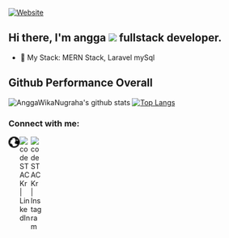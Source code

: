 [![Website](https://img.shields.io/website?label=PortfolioCV&style=for-the-badge&url=https%3A%2F%2Fanggawika.azurewebsites.net)](https://anggawika.azurewebsites.net/)

## Hi there, I'm angga <img src="https://raw.githubusercontent.com/MartinHeinz/MartinHeinz/master/wave.gif" width="30px"> fullstack developer.

- 🌱 My Stack: MERN Stack, Laravel mySql

## Github Performance Overall
![AnggaWikaNugraha's github stats](https://github-readme-stats.vercel.app/api?username=AnggaWikaNugraha&show_icons=true&theme=dracula)
[![Top Langs](https://github-readme-stats.vercel.app/api/top-langs/?username=AnggaWikaNugraha&theme=nord&layout=compact)](https://github.com/AnggaWikaNugraha)

### Connect with me:

[<img align="left" alt="anggawika.azurewebsites.net" width="22px" src="https://raw.githubusercontent.com/iconic/open-iconic/master/svg/globe.svg" />][website]
[<img align="left" alt="codeSTACKr | LinkedIn" width="22px" src="https://cdn.jsdelivr.net/npm/simple-icons@v3/icons/linkedin.svg" />][linkedin]
[<img align="left" alt="codeSTACKr | Instagram" width="22px" src="https://cdn.jsdelivr.net/npm/simple-icons@v3/icons/instagram.svg" />][instagram]

[website]: https://anggawika.azurewebsites.net/
[course]: http://vsCodeHero.com
[twitter]: https://twitter.com/codeSTACKr
[youtube]: https://youtube.com/codeSTACKr
[instagram]: https://www.instagram.com/anggawikaa/
[linkedin]: https://www.linkedin.com/in/angga-wika-nugraha-a45b0111a/
[webdevplaylist]: https://www.youtube.com/playlist?list=PLkwxH9e_vrAJ0WbEsFA9W3I1W-g_BTsbt
[jsplaylist]: https://www.youtube.com/playlist?list=PLkwxH9e_vrALRJKu7wfXby3MKeflhTu6B
[cssplaylist]: https://www.youtube.com/playlist?list=PLkwxH9e_vrALSdvZuEh6gqQdmDoDIoqz4
[reactplaylist]: https://www.youtube.com/playlist?list=PLkwxH9e_vrAK4TdffpxKY3QGyHCpxFcQ0

